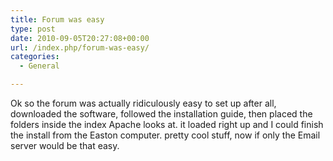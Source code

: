 ```yaml
---
title: Forum was easy
type: post
date: 2010-09-05T20:27:08+00:00
url: /index.php/forum-was-easy/
categories:
  - General

---
```

Ok so the forum was actually ridiculously easy to set up after all, downloaded the software, followed the installation guide, then placed the folders inside the index Apache looks at. it loaded right up and I could finish the install from the Easton computer. pretty cool stuff, now if only the Email server would be that easy.